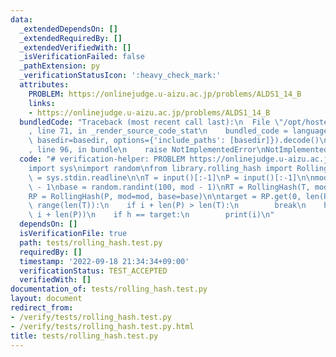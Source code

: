 ```yaml
---
data:
  _extendedDependsOn: []
  _extendedRequiredBy: []
  _extendedVerifiedWith: []
  _isVerificationFailed: false
  _pathExtension: py
  _verificationStatusIcon: ':heavy_check_mark:'
  attributes:
    PROBLEM: https://onlinejudge.u-aizu.ac.jp/problems/ALDS1_14_B
    links:
    - https://onlinejudge.u-aizu.ac.jp/problems/ALDS1_14_B
  bundledCode: "Traceback (most recent call last):\n  File \"/opt/hostedtoolcache/PyPy/3.7.13/x64/site-packages/onlinejudge_verify/documentation/build.py\"\
    , line 71, in _render_source_code_stat\n    bundled_code = language.bundle(stat.path,\
    \ basedir=basedir, options={'include_paths': [basedir]}).decode()\n  File \"/opt/hostedtoolcache/PyPy/3.7.13/x64/site-packages/onlinejudge_verify/languages/python.py\"\
    , line 96, in bundle\n    raise NotImplementedError\nNotImplementedError\n"
  code: "# verification-helper: PROBLEM https://onlinejudge.u-aizu.ac.jp/problems/ALDS1_14_B\n\
    import sys\nimport random\nfrom library.rolling_hash import RollingHash\n\ninput\
    \ = sys.stdin.readline\n\nT = input()[:-1]\nP = input()[:-1]\n\nmod = (1 << 61)\
    \ - 1\nbase = random.randint(100, mod - 1)\nRT = RollingHash(T, mod=mod, base=base)\n\
    RP = RollingHash(P, mod=mod, base=base)\n\ntarget = RP.get(0, len(P))\nfor i in\
    \ range(len(T)):\n    if i + len(P) > len(T):\n        break\n    h = RT.get(i,\
    \ i + len(P))\n    if h == target:\n        print(i)\n"
  dependsOn: []
  isVerificationFile: true
  path: tests/rolling_hash.test.py
  requiredBy: []
  timestamp: '2022-09-18 21:34:34+09:00'
  verificationStatus: TEST_ACCEPTED
  verifiedWith: []
documentation_of: tests/rolling_hash.test.py
layout: document
redirect_from:
- /verify/tests/rolling_hash.test.py
- /verify/tests/rolling_hash.test.py.html
title: tests/rolling_hash.test.py
---
```

